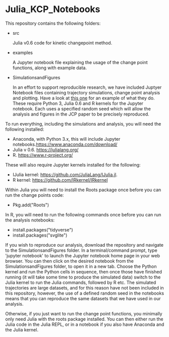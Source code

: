 # Julia_KCP_Notebooks
This repository contains the following folders:
* src 

    Julia v0.6 code for kinetic changepoint method.
* examples

    A Jupyter notebook file explaining the usage of the change point functions, along with example data.
* SimulationsandFigures

    In an effort to support reproducible research, we have included Juptyer Notebook files containing trajectory simulations, change point analysis and plotting. Have a look at [this one](https://github.com/duderstadt-lab/Julia_KCP_Notebooks/blob/master/SimulationsandFigures/MultipleChangePoints.ipynb) for an example of what they do. These require Python 3, Julia 0.6 and R kernels for the Jupyter notebook. Each uses a specified random seed which will allow the analysis and figures in the JCP paper to be precisely reproduced.

To run everything, including the simulations and analysis, you will need the following installed:

* Anaconda, with Python 3.x, this will include Jupyter notebooks.https://www.anaconda.com/download/
* Julia v 0.6. https://julialang.org/
* R. https://www.r-project.org/

These will also require Jupyter kernels installed for the following:
* IJulia kernel: https://github.com/JuliaLang/IJulia.jl.
* R kernel: https://github.com/IRkernel/IRkernel

Within Julia you will need to install the Roots package once before you can run the change points code:
* Pkg.add("Roots")

In R, you will need to run the following commands once before you can run the analysis notebooks:
* install.packages("tidyverse")
* install.packages("svglite")

If you wish to reproduce our analysis, download the repository and navigate to the SimulationsandFigures folder. In a terminal/command prompt, type 'jupyter notebook' to launch the Jupyter notebook home page in your web browser. You can then click on the desired notebook from the SimulationsandFigures folder, to open it in a new tab. Choose the Python kernel and run the Python cells in sequence, then once those have finished running (it will take some time to produce the simulated data) switch to the Julia kernel to run the Julia commands, followed by R etc. The simulated trajectories are large datasets, and for this reason have not been included in this repository, however, the use of a defined random seed in the notebooks means that you can reproduce the same datasets that we have used in our analysis.

Otherwise, if you just want to run the change point functions, you minimally only need Julia with the roots package installed. You can then either run the Julia code in the Julia REPL, or in a notebook if you also have Anaconda and the Julia kernel.
